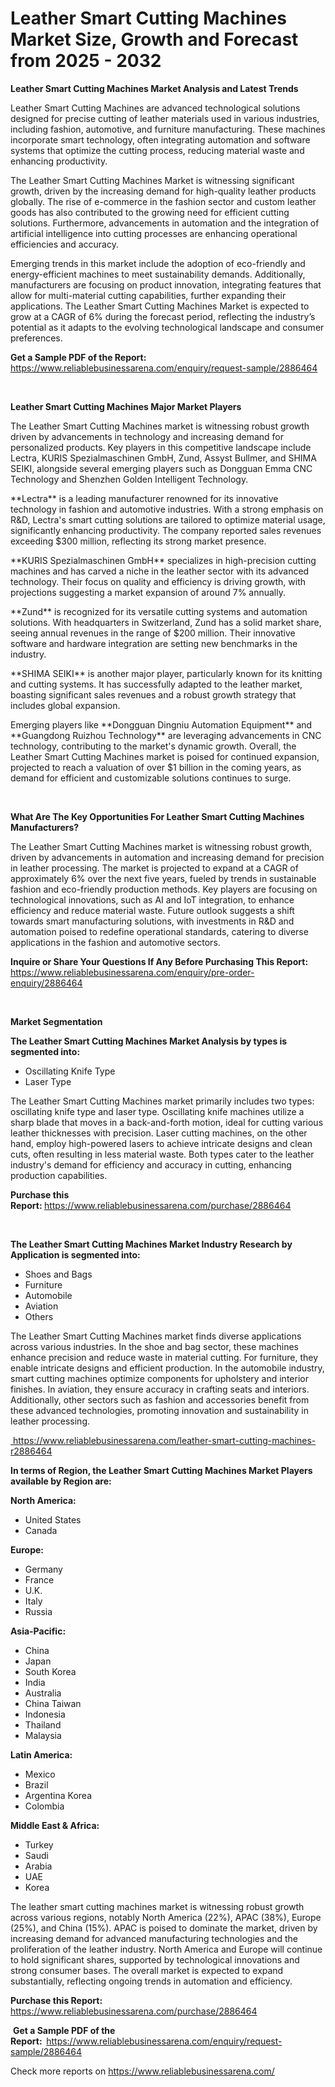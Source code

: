 <p><h1>Leather Smart Cutting Machines Market Size, Growth and Forecast from 2025 - 2032</h1></p><p><strong>Leather Smart Cutting Machines Market Analysis and Latest Trends</strong></p>
<p><p>Leather Smart Cutting Machines are advanced technological solutions designed for precise cutting of leather materials used in various industries, including fashion, automotive, and furniture manufacturing. These machines incorporate smart technology, often integrating automation and software systems that optimize the cutting process, reducing material waste and enhancing productivity. </p><p>The Leather Smart Cutting Machines Market is witnessing significant growth, driven by the increasing demand for high-quality leather products globally. The rise of e-commerce in the fashion sector and custom leather goods has also contributed to the growing need for efficient cutting solutions. Furthermore, advancements in automation and the integration of artificial intelligence into cutting processes are enhancing operational efficiencies and accuracy.</p><p>Emerging trends in this market include the adoption of eco-friendly and energy-efficient machines to meet sustainability demands. Additionally, manufacturers are focusing on product innovation, integrating features that allow for multi-material cutting capabilities, further expanding their applications. The Leather Smart Cutting Machines Market is expected to grow at a CAGR of 6% during the forecast period, reflecting the industry’s potential as it adapts to the evolving technological landscape and consumer preferences.</p></p>
<p><strong>Get a Sample PDF of the Report:&nbsp;</strong> <a href="https://www.reliablebusinessarena.com/enquiry/request-sample/2886464?utm_campaign=3286&utm_medium=2&utm_source=Github&utm_content=ia&utm_term=13032025&utm_id=leather-smart-cutting-machines">https://www.reliablebusinessarena.com/enquiry/request-sample/2886464</a></p>
<p>&nbsp;</p>
<p><strong>Leather Smart Cutting Machines Major Market Players</strong></p>
<p><p>The Leather Smart Cutting Machines market is witnessing robust growth driven by advancements in technology and increasing demand for personalized products. Key players in this competitive landscape include Lectra, KURIS Spezialmaschinen GmbH, Zund, Assyst Bullmer, and SHIMA SEIKI, alongside several emerging players such as Dongguan Emma CNC Technology and Shenzhen Golden Intelligent Technology.</p><p>**Lectra** is a leading manufacturer renowned for its innovative technology in fashion and automotive industries. With a strong emphasis on R&D, Lectra's smart cutting solutions are tailored to optimize material usage, significantly enhancing productivity. The company reported sales revenues exceeding $300 million, reflecting its strong market presence.</p><p>**KURIS Spezialmaschinen GmbH** specializes in high-precision cutting machines and has carved a niche in the leather sector with its advanced technology. Their focus on quality and efficiency is driving growth, with projections suggesting a market expansion of around 7% annually.</p><p>**Zund** is recognized for its versatile cutting systems and automation solutions. With headquarters in Switzerland, Zund has a solid market share, seeing annual revenues in the range of $200 million. Their innovative software and hardware integration are setting new benchmarks in the industry.</p><p>**SHIMA SEIKI** is another major player, particularly known for its knitting and cutting systems. It has successfully adapted to the leather market, boasting significant sales revenues and a robust growth strategy that includes global expansion.</p><p>Emerging players like **Dongguan Dingniu Automation Equipment** and **Guangdong Ruizhou Technology** are leveraging advancements in CNC technology, contributing to the market's dynamic growth. Overall, the Leather Smart Cutting Machines market is poised for continued expansion, projected to reach a valuation of over $1 billion in the coming years, as demand for efficient and customizable solutions continues to surge.</p></p>
<p>&nbsp;</p>
<p><strong>What Are The Key Opportunities For Leather Smart Cutting Machines Manufacturers?</strong></p>
<p><p>The Leather Smart Cutting Machines market is witnessing robust growth, driven by advancements in automation and increasing demand for precision in leather processing. The market is projected to expand at a CAGR of approximately 6% over the next five years, fueled by trends in sustainable fashion and eco-friendly production methods. Key players are focusing on technological innovations, such as AI and IoT integration, to enhance efficiency and reduce material waste. Future outlook suggests a shift towards smart manufacturing solutions, with investments in R&D and automation poised to redefine operational standards, catering to diverse applications in the fashion and automotive sectors.</p></p>
<p><strong>Inquire or Share Your Questions If Any Before Purchasing This Report:</strong> <a href="https://www.reliablebusinessarena.com/enquiry/pre-order-enquiry/2886464?utm_campaign=3286&utm_medium=2&utm_source=Github&utm_content=ia&utm_term=13032025&utm_id=leather-smart-cutting-machines">https://www.reliablebusinessarena.com/enquiry/pre-order-enquiry/2886464</a></p>
<p>&nbsp;</p>
<p><strong>Market Segmentation</strong></p>
<p><strong>The Leather Smart Cutting Machines Market Analysis by types is segmented into:</strong></p>
<p><ul><li>Oscillating Knife Type</li><li>Laser Type</li></ul></p>
<p><p>The Leather Smart Cutting Machines market primarily includes two types: oscillating knife type and laser type. Oscillating knife machines utilize a sharp blade that moves in a back-and-forth motion, ideal for cutting various leather thicknesses with precision. Laser cutting machines, on the other hand, employ high-powered lasers to achieve intricate designs and clean cuts, often resulting in less material waste. Both types cater to the leather industry's demand for efficiency and accuracy in cutting, enhancing production capabilities.</p></p>
<p><strong>Purchase this Report:&nbsp;</strong><a href="https://www.reliablebusinessarena.com/purchase/2886464?utm_campaign=3286&utm_medium=2&utm_source=Github&utm_content=ia&utm_term=13032025&utm_id=leather-smart-cutting-machines">https://www.reliablebusinessarena.com/purchase/2886464</a></p>
<p>&nbsp;</p>
<p><strong>The Leather Smart Cutting Machines Market Industry Research by Application is segmented into:</strong></p>
<p><ul><li>Shoes and Bags</li><li>Furniture</li><li>Automobile</li><li>Aviation</li><li>Others</li></ul></p>
<p><p>The Leather Smart Cutting Machines market finds diverse applications across various industries. In the shoe and bag sector, these machines enhance precision and reduce waste in material cutting. For furniture, they enable intricate designs and efficient production. In the automobile industry, smart cutting machines optimize components for upholstery and interior finishes. In aviation, they ensure accuracy in crafting seats and interiors. Additionally, other sectors such as fashion and accessories benefit from these advanced technologies, promoting innovation and sustainability in leather processing.</p></p>
<p><a href="https://www.reliablebusinessarena.com/leather-smart-cutting-machines-r2886464?utm_campaign=3286&utm_medium=2&utm_source=Github&utm_content=ia&utm_term=13032025&utm_id=leather-smart-cutting-machines">&nbsp;https://www.reliablebusinessarena.com/leather-smart-cutting-machines-r2886464</a></p>
<p><strong>In terms of Region, the Leather Smart Cutting Machines Market Players available by Region are:</strong></p>
<p>
    <p> <strong> North America: </strong>
        <ul>
            <li>United States</li>
            <li>Canada</li>
        </ul>
        </p> 
    <p> <strong> Europe: </strong>
        <ul>
            <li>Germany</li>
            <li>France</li>
            <li>U.K.</li>
            <li>Italy</li>
            <li>Russia</li>
        </ul>
        </p> 
    <p> <strong> Asia-Pacific: </strong>
        <ul>
            <li>China</li>
            <li>Japan</li>
            <li>South Korea</li>
            <li>India</li>
            <li>Australia</li>
            <li>China Taiwan</li>
            <li>Indonesia</li>
            <li>Thailand</li>
            <li>Malaysia</li>
        </ul>
        </p> 
    <p> <strong> Latin America: </strong>
        <ul>
            <li>Mexico</li>
            <li>Brazil</li>
            <li>Argentina Korea</li>
            <li>Colombia</li>
        </ul>
        </p> 
    <p> <strong> Middle East & Africa: </strong>
        <ul>
            <li>Turkey</li>
            <li>Saudi</li>
            <li>Arabia</li>
            <li>UAE</li>
            <li>Korea</li>
        </ul>
    </p>
    </p>
<p><p>The leather smart cutting machines market is witnessing robust growth across various regions, notably North America (22%), APAC (38%), Europe (25%), and China (15%). APAC is poised to dominate the market, driven by increasing demand for advanced manufacturing technologies and the proliferation of the leather industry. North America and Europe will continue to hold significant shares, supported by technological innovations and strong consumer bases. The overall market is expected to expand substantially, reflecting ongoing trends in automation and efficiency.</p></p>
<p><strong>Purchase this Report: </strong><a href="https://www.reliablebusinessarena.com/purchase/2886464?utm_campaign=3286&utm_medium=2&utm_source=Github&utm_content=ia&utm_term=13032025&utm_id=leather-smart-cutting-machines">https://www.reliablebusinessarena.com/purchase/2886464</a></p>
<p>&nbsp;<strong>Get a Sample PDF of the Report:&nbsp;&nbsp;</strong><a href="https://www.reliablebusinessarena.com/enquiry/request-sample/2886464?utm_campaign=3286&utm_medium=2&utm_source=Github&utm_content=ia&utm_term=13032025&utm_id=leather-smart-cutting-machines">https://www.reliablebusinessarena.com/enquiry/request-sample/2886464</a></p>
<p><strong></strong></p>
<p>Check more reports on <a href="https://www.reliablebusinessarena.com/?utm_campaign=3286&utm_medium=2&utm_source=Github&utm_content=ia&utm_term=13032025&utm_id=leather-smart-cutting-machines">https://www.reliablebusinessarena.com/</a></p>